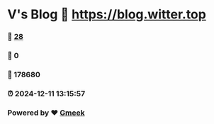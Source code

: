 # V's Blog :link: https://blog.witter.top 
### :page_facing_up: [28](https://blog.witter.top/tag.html) 
### :speech_balloon: 0 
### :hibiscus: 178680 
### :alarm_clock: 2024-12-11 13:15:57 
### Powered by :heart: [Gmeek](https://github.com/Meekdai/Gmeek)
